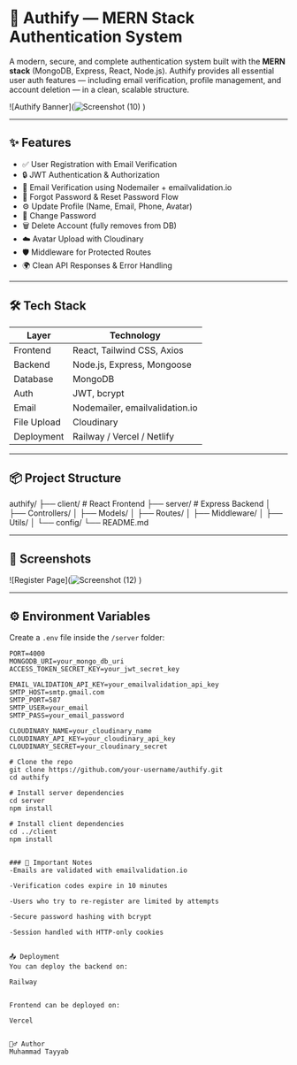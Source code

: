 # 🔐 Authify — MERN Stack Authentication System

A modern, secure, and complete authentication system built with the **MERN stack** (MongoDB, Express, React, Node.js). Authify provides all essential user auth features — including email verification, profile management, and account deletion — in a clean, scalable structure.

![Authify Banner](![Screenshot (10)](https://github.com/user-attachments/assets/74a1166e-9992-49d9-84c3-f907390d5f43)
) <!-- Replace with your banner image -->

---

## ✨ Features

- ✅ User Registration with Email Verification
- 🔒 JWT Authentication & Authorization
- 📧 Email Verification using Nodemailer + emailvalidation.io
- 🔁 Forgot Password & Reset Password Flow
- ⚙️ Update Profile (Name, Email, Phone, Avatar)
- 🔄 Change Password
- 🗑️ Delete Account (fully removes from DB)
- ☁️ Avatar Upload with Cloudinary
- 🛡️ Middleware for Protected Routes
- 🌍 Clean API Responses & Error Handling

---

## 🛠️ Tech Stack

| Layer     | Technology                  |
|-----------|-----------------------------|
| Frontend  | React, Tailwind CSS, Axios  |
| Backend   | Node.js, Express, Mongoose  |
| Database  | MongoDB                     |
| Auth      | JWT, bcrypt                 |
| Email     | Nodemailer, emailvalidation.io |
| File Upload | Cloudinary                |
| Deployment | Railway / Vercel / Netlify |

---

## 📦 Project Structure

authify/
├── client/ # React Frontend
├── server/ # Express Backend
│ ├── Controllers/
│ ├── Models/
│ ├── Routes/
│ ├── Middleware/
│ ├── Utils/
│ └── config/
└── README.md


---

## 📸 Screenshots
![Register Page](![Screenshot (12)](https://github.com/user-attachments/assets/ea9dc142-b1a8-4e74-9aec-0d70e8a57e20)
)


---

## ⚙️ Environment Variables

Create a `.env` file inside the `/server` folder:

```env
PORT=4000
MONGODB_URI=your_mongo_db_uri
ACCESS_TOKEN_SECRET_KEY=your_jwt_secret_key

EMAIL_VALIDATION_API_KEY=your_emailvalidation_api_key
SMTP_HOST=smtp.gmail.com
SMTP_PORT=587
SMTP_USER=your_email
SMTP_PASS=your_email_password

CLOUDINARY_NAME=your_cloudinary_name
CLOUDINARY_API_KEY=your_cloudinary_api_key
CLOUDINARY_SECRET=your_cloudinary_secret

# Clone the repo
git clone https://github.com/your-username/authify.git
cd authify

# Install server dependencies
cd server
npm install

# Install client dependencies
cd ../client
npm install


### 🧠 Important Notes
-Emails are validated with emailvalidation.io

-Verification codes expire in 10 minutes

-Users who try to re-register are limited by attempts

-Secure password hashing with bcrypt

-Session handled with HTTP-only cookies


📤 Deployment
You can deploy the backend on:

Railway


Frontend can be deployed on:

Vercel


🙋‍♂️ Author
Muhammad Tayyab
